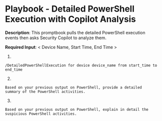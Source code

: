# Playbook - Detailed PowerShell Execution with Copilot Analysis 

**Description**: This promptbook pulls the detailed PowerShell execution events then asks Security Copilot to analyze them.

**Required Input**: < Device Name, Start Time, End Time >

1. 
 ```
/DetailedPowerShellExecution for device device_name from start_time to end_time
 ```
2.  
 ```
Based on your previous output on PowerShell, provide a detailed summary of the PowerShell activities.
 ```
3.  
 ```
Based on your previous output on PowerShell, explain in detail the suspicious PowerShell activities.
 ```